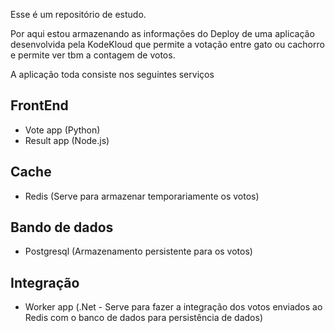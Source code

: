 Esse é um repositório de estudo.

Por aqui estou armazenando as informações do Deploy de uma aplicação desenvolvida pela KodeKloud que permite a votação entre gato ou cachorro e permite ver tbm a contagem de votos.

A aplicação toda consiste nos seguintes serviços

## FrontEnd
- Vote app (Python)
- Result app (Node.js)

## Cache
- Redis (Serve para armazenar temporariamente os votos)

## Bando de dados
- Postgresql (Armazenamento persistente para os votos)

## Integração
- Worker app (.Net - Serve para fazer a integração dos votos enviados ao Redis com o banco de dados para persistência de dados)